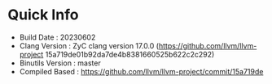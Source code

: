 # Quick Info
* Build Date : 20230602
* Clang Version : ZyC clang version 17.0.0 (https://github.com/llvm/llvm-project 15a719de01b92da7de4b8381660525b622c2c292)
* Binutils Version : master
* Compiled Based : https://github.com/llvm/llvm-project/commit/15a719de

